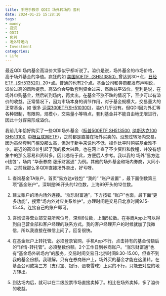 ```yaml
---
title: 手把手教你 QDII 场外转场内 套利
date: 2024-01-25 15:28:10
tags:
- money
- 投资
- QDII
- 套利
- 场外转场内
- Investment
categories:
- Life
---
```


最近QDII场内基金高溢价大家似乎都听说了。溢价是说，场外基金的市场价格，高于场外基金的净值。疯狂的如 [美国50ETF（SH513850）](https://xueqiu.com/S/SH513850)曾达到30+点，[日经ETF（SH513520）](https://xueqiu.com/S/SH513520)20+点。普通的也有2个点。基金公司和券商都发布声明说，溢价过高的风险提示。高溢价会导致套利资金过来，然后抹平溢价。套利是说，在场外申购基金，然后转到场内，再卖出。在基金不涨不跌的情况下，至少可以有溢价的收益。正常情况下，因为市场本身的调节作用，对于基金规模大，交易量大的正常基金，如 很多 [沪深300ETF(SH510300)](https://xueqiu.com/S/SH510300)，溢价几乎没有。但QDII因为外汇等各种限制，有限购，规模小，交易量小等特点，套利基金并不能自由地无限进行，因此十分容易形成溢价。

我前几年恰好购买了一些QDII场外基金（[标普500ETF SH513500](https://xueqiu.com/S/SH513500), [纳斯达克100 SH513100](https://xueqiu.com/S/SH513100), [中概互联网ETF](https://xueqiu.com/S/SH513050)），之前都是直接在场外买卖的。没想过转场内交易。因为虽然套利门槛没那么高，但对于新手来说也不低，操作比平时购买基金难不少。最近的高溢价引起了我的极大兴趣，也在网上查了不少资料和教程，并没有想象中的那么容易和资料多。因此总结于此，方便后人参考。我以我的 场外”易方达e钱包“，场内 ”华泰券商 涨乐财富通“ 为例。其他的场外基金和场内券商，大同小异。之前我那么多QDII直接场外卖出，好亏呀。

1. 查询基金TA账户。首页“易方达e钱包” “我的” “账户设置” ，最下面倒数第三项“基金账户”。深圳是98开头的12位数，上海99开头的12位数。

2. 建立账户的场内场外连接。“涨乐财富通”，下方按钮 “账户”也面，最下面“更多功能”，搜索“场内外对应关系维护”。办理时间是交易日北京时间9.15-15.45。连接自己的账户即可。

3. 咨询证券营业部交易所席位号，深圳6位数，上海5位数。在券商App上可以得到自己营业部和客户经理的联系方式。我的客户经理开户的时候就加了我微信，所以我直接在微信上问了。回复很快。

4. 在基金账户上转托管。必须登录官网，手机App不行。点击持有的基金份额后的“详情-转托管”。必须整数份额。2个工作日到券商账户。“涨乐财富通”也有“基金场外转场内”的服务，交易时间交易日北京时间9.30-15.00，但查不到我的基金份额。我理解，只有在券商账户上，场外买的基金才能在这里转。在基金公司或第三方（支付宝、银行、蛋卷雪球）上买的不行，只能去对应的地方转出。

5. 到达场内后，就可以在二级股票市场直接卖掉了。相比在场外卖掉，多了溢价的收益。
